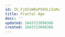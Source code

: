 ```yaml
---
id: Ih_FjOIoW0oP50VLcIoRv
title: Fractal Age
desc: ''
updated: 1643723096366
created: 1643723096366
---
```


